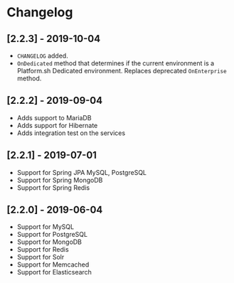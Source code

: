 # Changelog

## [2.2.3] - 2019-10-04

* `CHANGELOG` added.
* `OnDedicated` method that determines if the current environment is a Platform.sh Dedicated environment. Replaces deprecated `OnEnterprise` method.

## [2.2.2] - 2019-09-04

* Adds support to MariaDB
* Adds support for Hibernate
* Adds integration test on the services

## [2.2.1] - 2019-07-01

* Support for Spring JPA MySQL, PostgreSQL
* Support for Spring MongoDB
* Support for Spring Redis

## [2.2.0] - 2019-06-04

* Support for MySQL
* Support for PostgreSQL
* Support for MongoDB
* Support for Redis
* Support for Solr
* Support for Memcached
* Support for Elasticsearch
